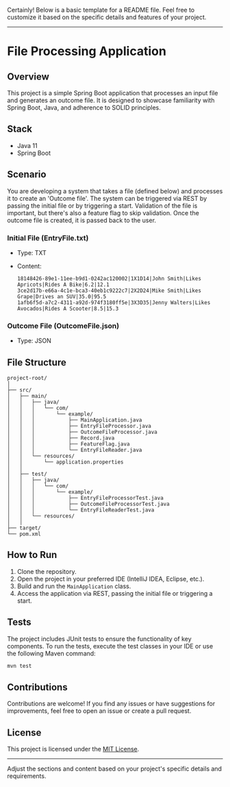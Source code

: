Certainly! Below is a basic template for a README file. Feel free to customize it based on the specific details and features of your project.

---

# File Processing Application

## Overview

This project is a simple Spring Boot application that processes an input file and generates an outcome file. It is designed to showcase familiarity with Spring Boot, Java, and adherence to SOLID principles.

## Stack

- Java 11
- Spring Boot

## Scenario

You are developing a system that takes a file (defined below) and processes it to create an 'Outcome file'. The system can be triggered via REST by passing the initial file or by triggering a start. Validation of the file is important, but there's also a feature flag to skip validation. Once the outcome file is created, it is passed back to the user.

### Initial File (EntryFile.txt)

- Type: TXT
- Content:

    ```
    18148426-89e1-11ee-b9d1-0242ac120002|1X1D14|John Smith|Likes Apricots|Rides A Bike|6.2|12.1
    3ce2d17b-e66a-4c1e-bca3-40eb1c9222c7|2X2D24|Mike Smith|Likes Grape|Drives an SUV|35.0|95.5
    1afb6f5d-a7c2-4311-a92d-974f3180ff5e|3X3D35|Jenny Walters|Likes Avocados|Rides A Scooter|8.5|15.3
    ```

### Outcome File (OutcomeFile.json)

- Type: JSON

## File Structure

```
project-root/
│
├── src/
│   ├── main/
│   │   ├── java/
│   │   │   └── com/
│   │   │       └── example/
│   │   │           ├── MainApplication.java
│   │   │           ├── EntryFileProcessor.java
│   │   │           ├── OutcomeFileProcessor.java
│   │   │           ├── Record.java
│   │   │           ├── FeatureFlag.java
│   │   │           └── EntryFileReader.java
│   │   └── resources/
│   │       └── application.properties
│   │
│   ├── test/
│   │   ├── java/
│   │   │   └── com/
│   │   │       └── example/
│   │   │           ├── EntryFileProcessorTest.java
│   │   │           ├── OutcomeFileProcessorTest.java
│   │   │           └── EntryFileReaderTest.java
│   │   └── resources/
│   │
├── target/
└── pom.xml
```

## How to Run

1. Clone the repository.
2. Open the project in your preferred IDE (IntelliJ IDEA, Eclipse, etc.).
3. Build and run the `MainApplication` class.
4. Access the application via REST, passing the initial file or triggering a start.

## Tests

The project includes JUnit tests to ensure the functionality of key components. To run the tests, execute the test classes in your IDE or use the following Maven command:

```bash
mvn test
```

## Contributions

Contributions are welcome! If you find any issues or have suggestions for improvements, feel free to open an issue or create a pull request.

## License

This project is licensed under the [MIT License](LICENSE).

---

Adjust the sections and content based on your project's specific details and requirements.
